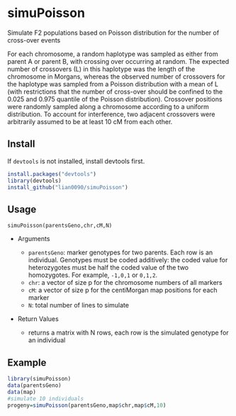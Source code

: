 # simuPoisson
Simulate F2 populations based on Poisson distribution for the number of cross-over events

For each chromosome, a random haplotype was sampled as either from parent A or parent B, with crossing over occurring at random. The expected number of crossovers (L) in this haplotype was the length of the chromosome in Morgans, whereas the observed number of crossovers for the haplotype was sampled from a Poisson distribution with a mean of L (with restrictions that the number of cross-over should be confined to the 0.025 and 0.975 quantile of the Poisson distribution). Crossover positions were randomly sampled along a chromosome according to a uniform distribution. To account for interference, two adjacent crossovers were arbitrarily assumed to be at least 10 cM from each other. 


## Install
If `devtools` is not installed, install devtools first. 

```R
install.packages("devtools")
library(devtools)
install_github("lian0090/simuPoisson")
```


## Usage
`simuPoisson(parentsGeno,chr,cM,N)`

- Arguments
    - `parentsGeno`: marker genotypes for two parents. Each row is an individual. Genotypes must be coded additively: the coded value for heterozygotes must be half the coded value of the two homozygotes. For example, `-1,0,1` or `0,1,2`. 
    - `chr`: a vector of size p for the chromosome numbers of all markers
    - `cM`: a vector of size p for the centiMorgan map positions for each marker
    - `N`: total number of lines to simulate

- Return Values
    - returns a matrix with N rows, each row is the simulated genotype for an individual


## Example
```R
library(simuPoisson)
data(parentsGeno)
data(map)
#simulate 10 individuals
progeny=simuPoisson(parentsGeno,map$chr,map$cM,10)
```
